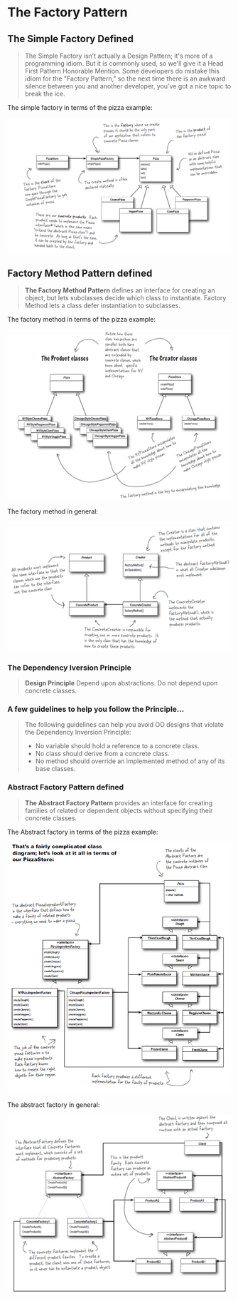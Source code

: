 # The Factory Pattern

## The Simple Factory Defined

> The Simple Factory isn’t actually a Design Pattern; it's more of a programming idiom. But it is commonly used, so we'll give it a Head First Pattern Honorable Mention. Some developers do mistake this idiom for the "Factory Pattern," so the next time there is an awkward silence between you and another developer, you've got a nice topic to break the ice.

The simple factory in terms of the pizza example:

![Simple Factory](resources/simple_factory_pizza.png)

## Factory Method Pattern defined

> **The Factory Method Pattern** defines an interface for creating an object, but lets subclasses decide which class to instantiate. Factory Method lets a class defer instantiation to subclasses.

The factory method in terms of the pizza example:

![Factory Method Pizza](resources/factory_method_pizza.png)

The factory method in general:

![Factory Method](resources/factory_method.png)

### The Dependency Iversion Principle

> **Design Principle** Depend upon abstractions. Do not depend upon concrete classes.

### A few guidelines to help you follow the Principle...

> The following guidelines can help you avoid OO designs that violate the Dependency Inversion Principle:
>- No variable should hold a reference to a concrete class.
>- No class should derive from a concrete class.
>- No method should override an implemented method of
any of its base classes.

### Abstract Factory Pattern defined

> **The Abstract Factory Pattern** provides an interface for creating families of related or dependent objects without specifying their concrete classes.

The Abstract factory in terms of the pizza example:

![Abstract Factory Pizza](resources/abstract_factory_pizza.png)

The abstract factory in general:

![Abstract Factory](resources/abstract_factory.png)